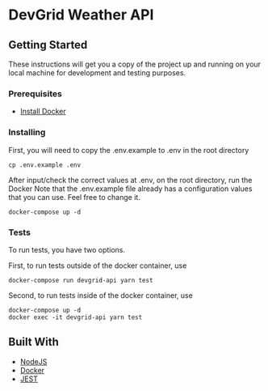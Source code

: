 # DevGrid Weather API

## Getting Started

These instructions will get you a copy of the project up and running on your local machine for development and testing purposes.

### Prerequisites

- [Install Docker](https://docs.docker.com/engine/install/)

### Installing

First, you will need to copy the .env.example to .env in the root directory

```
cp .env.example .env
```

After input/check the correct values at .env, on the root directory, run the Docker
Note that the .env.example file already has a configuration values that you can use. Feel free to change it.

```
docker-compose up -d
```

### Tests

To run tests, you have two options.

First, to run tests outside of the docker container, use
```
docker-compose run devgrid-api yarn test
```

Second, to run tests inside of the docker container, use
```
docker-compose up -d
docker exec -it devgrid-api yarn test
```

## Built With

* [NodeJS](https://nodejs.org/)
* [Docker](https://www.docker.com/)
* [JEST](https://jestjs.io/)
